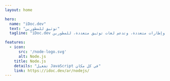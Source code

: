 ```yaml
---
layout: home

hero:
  name: "iDoc.dev"
  text: "توثيق للمطورين"
  tagline: "iDoc.dev هو خدمة مجانية تدعم لغات وإطارات متعددة، وتدعم لغات توثيق متعددة، للمطورين."

features:
  - icon:
      src: '/node-logo.svg'
      alt: Node.js
    title: Node.js
    details: "تشغيل JavaScript في كل مكان"
    link: https://idoc.dev/ar/nodejs/
---
```

